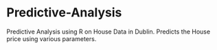 # Predictive-Analysis
Predictive Analysis using R on House Data in Dublin. Predicts the House price using various parameters.
